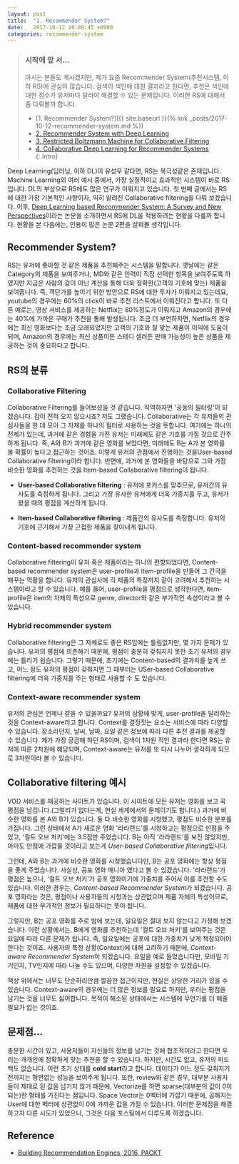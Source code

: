 ```yaml
---
layout: post
title:  "1. Recommender System?"
date:   2017-10-12 10:08:45 +0900
categories: recommender-system
---
```



> ### 시작에 앞 서...
> 아시는 분들도 계시겠지만, 제가 요즘 Recommender System(추천시스템, 이하 RS)에 관심이 많습니다. 검색이 색인에 대한 결과라고 한다면, 추천은 색인에 대한 점수가 유저마다 달라야 해결할 수 있는 문제입니다. 이러한 RS에 대해서 좀 다뤄볼까 합니다.
>
> - [1. Recommender System?]({{ site.baseurl }}{% link _posts/2017-10-12-recommender-system.md %})
> - [2. Recommender System with Deep Learning]()
> - [3. Restricted Boltzmann Machine for Collaborative Filtering]()
> - [4. Collaborative Deep Learning for Recommender Systems]()
{:.intro}

Deep Learning(딥러닝, 이하 DL)이 유성우 같다면, RS는 북극성같은 존재입니다. Machine Learning의 여러 예시 중에서, 가장 실질적이고 효과적인 시스템이 바로 RS입니다. DL의 부상으로 RS에도 많은 연구가 이뤄지고 있습니다. 
첫 번째 글에서는 RS에 대한 가장 기본적인 사항이자, 익히 알려진 Collaborative filtering을 다뤄 보겠습니다. 이후, [Deep Learning based Recommender System: A Survey and New Perspectives]()이라는 논문을 소개하면서 RS에 DL을 적용하려는 현황을 다룰까 합니다. 현황을 본 다음에는, 인용이 많은 논문 2편을 살펴볼 생각입니다.
 
## Recommender System?

RS는 유저에 좋아할 것 같은 제품을 추천해주는 시스템을 말합니다. 옛날에는 같은 Category의 제품을 보여주거나, MD와 같은 인력이 직접 선택한 항목을 보여주도록 하였지만 지금은 사람의 감이 아닌 계산을 통해 더욱 정확한(고객의 기호에 맞는) 제품을 보여줍니다. 즉, 객단가를 높이기 위한 방안으로 RS에 대한 투자가 이뤄지고 있는데요, youtube의 경우에는 60%의 click이 바로 추천 리스트에서 이뤄진다고 합니다. 또 다른 예로는, 영상 서비스를 제공하는 Netflix는 80%정도가 이뤄지고 Amazon의 경우에는 40%에 가까운 구매가 추천을 통해 발생됩니다. 조금 더 부연하자면, Netflix의 경우에는 최신 영화보다는 조금 오래되었지만 고객의 기호와 잘 맞는 제품이 이익에 도움이 되며, Amazon의 경우에는 최신 상품이든 스테디 셀러든 판매 가능성이 높은 상품을 제공하는 것이 중요하다고 합니다.


## RS의 분류

### Collaborative Filtering 

Collaborative Filtering를 들어보셨을 것 같습니다. 직역하자면 '공동의 필터링'이 되겠습니다. 감이 전혀 오지 않으시죠? 저도 그랬습니다. Collaborative는 각 유저들의 관심사들을 한 데 모아 그 자체를 하나의 필터로 사용하는 것을 뜻합니다. 여기에는 하나의 전제가 있는데, 과거에 같은 경험을 가진 유저는 미래에도 같은 기호를 가질 것으로 간주하게 됩니다. 즉, A와 B가 과거에 같은 영화를 보았다면, 미래에도 B는 A가 본 영화를 볼 확률이 높다고 접근하는 것이죠. 이렇게 유저의 관점에서 진행하는 것을User-based Collaborative filtering이라 합니다. 반면에, 과거에 본 영화들을 바탕으로 그와 가장 비슷한 영화를 추천하는 것을 Item-based Collaborative filtering이 됩니다.

- **User-based Collaborative filtering** : 유저에 포커스를 맞추므로, 유저간의 유사도를 측정하게 됩니다. 그리고 가장 유사한 유저에게 더욱 가중치를 두고, 유저가 봤을 때의 평점을 계산하게 됩니다.

- **Item-based Collaborative filtering** : 제품간의 유사도를 측정합니다. 유저의 기호에 근거해서 가장 근접한 제품을 찾아내게 됩니다. 

### Content-based recommender system

Collaborative filtering이 유저 혹은 제품이라는 하나의 편향되었다면, Content-based recommender system은 user-profile과 item-profile을 만들어 그 간극을 매꾸는 역활을 합니다. 유저의 관심사에 각 제품의 특징까지 같이 고려해서 추천하는 시스템이라고 할 수 있습니다. 예를 들어, user-profile을 평점으로 생각한다면, item-profile은 item의 자체의 특성으로 genre, director와 같은 부가적인 속성이라고 볼 수 있습니다. 

### Hybrid recommender system

Collaborative filtering은 그 자체로도 좋은 RS임에는 틀림없지만, 몇 가지 문제가 있습니다. 유저의 평점에 의존해기 때문에, 평점이 충분히 갖춰지지 못한 초기 유저의 경우에는 틀리기 쉽습니다. 그렇기 때문에, 초기에는 Content-based의 결과치를 높게 쓰고, 어느 정도 유저의 평점이 갖춰지면 그 때부터는 USer-based Collaborative filtering에 더욱 가중치를 주는 형태로 사용할 수 도 있습니다.

### Context-aware recommender system

유저의 관심은 언제나 같을 수 있을까요? 유저의 상황에 맞게, user-profile을 달리하는 것을 Context-aware라고 합니다. Context를 결정짓는 요소는 서비스에 따라 다양할 수 있습니다. 장소라던지, 날씨, 날짜, 요일 같은 정보에 따라 다른 추천 결과를 제공할 수 있습니다. 
제가 가장 궁금해 하던 RS이며, 검색이 1차원 적인 결과라 한다면 RS는 유저에 따른 2차원에 해당되며, Context-aware는 유저를 또 다시 나누어 생각하게 되므로 3차원이라 볼 수 있습니다.


## Collaborative filtering 예시

VOD 서비스를 제공하는 사이트가 있습니다. 이 사이트에 모든 유저는 영화를 보고 꼭 평점을 남깁니다.(그럴리가 없다는게, 현실 세계에서의 문제이기도 합니다.) 과거에 비슷한 영화를 본 A와 B가 있습니다. 둘 다 비슷한 영화를 시청했고, 평점도 비슷한 분포를 가집니다. 그런 상태에서 A가 새로운 영화 '라라랜드'를 시청하고는 평점으로 만점을 주었고, '컬트 오브 처키'에는 3.5점만 주었습니다. B는 아직 '라라랜드'를 보진 않았지만, 아마도 만점에 가깝울 것이라고 보는게 *User-based Collaborative filtering*입니다.

그런데, A와 B는 과거에 비슷한 영화를 시청했습니다만, B는 공포 영화에는 항상 평점을 좋게 주었습니다. 사실상, 공포 영화 매니아 였다고 볼 수 있겠습니다. '라라랜드'가 평점은 높으나, '컬트 오브 처키'가 공포 영화이기에 가중치를 주어서 이를 추천할 수도 있습니다. 이러한 경우는, *Content-based Recommender System*가 되겠습니다. 공포 영화라는 것은, 평점이나 사용자들의 시청과는 상관없으며 제품 자체의 특성이므로, 제품에 대한 부가적인 정보가 필요하다는 뜻이 됩니다. 

그렇지만, B는 공포 영화를 주로 밤에 보는데, 일요일은 절대 보지 않는다고 가정해 보겠습니다. 이런 상황에서는, B에게 영화를 추천하는데 '컬트 오브 처키'를 보여주는 것은 요일에 따라 다른 문제가 됩니다. 즉, 일요일에는 공포에 대한 가중치가 낮게 책정되어야 한다는 것이죠. 사용자의 특정 상황(Context)에 대해 고려하기 때문에, *Context-aware Recommender System*이 되겠습니다. 요일을 예로 들었습니다만, 모바일 기기인지, TV인지에 따라 나눌 수도 있으며, 다양한 차원을 설정할 수 있겠습니다.

책상 위에서는 너무도 단순하리만큼 깔끔한 접근이지만, 현실은 상당한 거리가 있을 수 있습니다. Context-aware의 경우에는 더 많은 정보를 필요로 하지만, 우리는 평점을 남기는 것을 너무도 싫어합니다. 목적이 해소된 상태에서는 시스템에 무언가를 더 해줄 필요가 없는 것이죠. 

## 문제점...

충분한 시간이 있고, 사용자들이 자신들의 정보를 남기는 것에 협조적이라고 한다면 우리는 개개인에 정확하게 맞는 추천을 할 수 있습니다. 하지만, 시간도 없고, 유저의 피드백도 없습니다. 이런 초기 상태를 **cold start**라고 합니다. 데이타가 어느 정도 갖춰지기 전까지는 형편없는 성능을 보여주게 됩니다. 또한, review와 같은 경우, 대부분 사용자들이 제대로 된 값을 남기지 않기 때문에, Vectorize를 하면 sparse(대부분의 값이 0이 되는)한 형태를 가진다는 점입니다. Space Vector는 0벡터에 가깝기 때문에, 곱해지는 User에 대한 벡터에 상관없이 0에 가까운 값을 가질 수 있습니다. 이러한 문제점을 해결하고자 다른 시도가 있었으니, 그것은 다음 포스팅에서 다루도록 하겠습니다.


## Reference

- [Building Recommendation Engines, 2016, PACKT](https://www.packtpub.com/big-data-and-business-intelligence/building-recommendation-engines)

